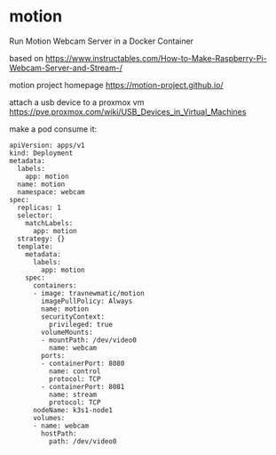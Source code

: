 # motion
Run Motion Webcam Server in a Docker Container

based on https://www.instructables.com/How-to-Make-Raspberry-Pi-Webcam-Server-and-Stream-/

motion project homepage https://motion-project.github.io/

attach a usb device to a proxmox vm https://pve.proxmox.com/wiki/USB_Devices_in_Virtual_Machines

make a pod consume it:

```
apiVersion: apps/v1
kind: Deployment
metadata:
  labels:
    app: motion
  name: motion
  namespace: webcam
spec:
  replicas: 1
  selector:
    matchLabels:
      app: motion
  strategy: {}
  template:
    metadata:
      labels:
        app: motion
    spec:
      containers:
      - image: travnewmatic/motion
        imagePullPolicy: Always
        name: motion
        securityContext:
          privileged: true
        volumeMounts:
        - mountPath: /dev/video0
          name: webcam
        ports:
        - containerPort: 8080
          name: control
          protocol: TCP
        - containerPort: 8081
          name: stream
          protocol: TCP
      nodeName: k3s1-node1
      volumes:
      - name: webcam
        hostPath:
          path: /dev/video0
```
